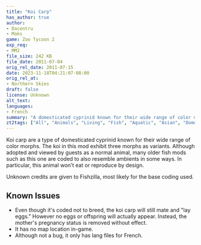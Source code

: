 ```yaml
---
title: "Koi Carp"
has_author: true
author: 
- Dacentru
- Maks
game: Zoo Tycoon 2
exp_req: 
- MM2
file_size: 242 KB
file_date: 2011-07-04
orig_rel_date: 2011-07-15
date: 2023-11-18T04:21:07-08:00
orig_rel_at: 
- Northern Skies
draft: false
license: Unknown
alt_text: 
languages:
- French
summary: "A domesticated cyprinid known for their wide range of color morphs."
zt2tags: ["All", "Animals", "Living", "Fish", "Aquatic", "Asian", "Domestic", "ZT2"]
---
```

Koi carp are a type of domesticated cyprinid known for their wide range of color morphs. The koi in this mod exhibit three morphs as variants. Although adopted and viewed by guests as a normal animal, many older fish mods such as this one are coded to also resemble ambients in some ways. In particular, this animal won't eat or reproduce by design.

Unknown credits are given to Fishzilla, most likely for the base coding used.

## Known Issues
- Even though it's coded not to breed, the koi carp will still mate and "lay eggs." However no eggs or offspring will actually appear. Instead, the mother's pregnancy status is removed without effect.
- It has no map location in-game.
- Although not a bug, it only has lang files for French.